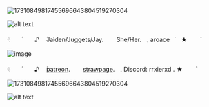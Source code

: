 
![17310849817455696643804519270304](https://github.com/user-attachments/assets/fb2ee588-a305-490e-8e49-256700fb992b)


![alt text](https://64.media.tumblr.com/80e12ae489865da6e21ac01092909a87/2126920db6b8306b-2f/s500x750/4a90d187cde1eb7a128ffc7c4b53b51ea1ca2cd5.pnj)


𓏲ㅤㅤ۫ㅤㅤ ♪ ㅤ۫Jaiden/Juggets/Jay.ㅤ ㅤShe/Her.ㅤ𓈒 aroaceㅤׂㅤ★ㅤ ㅤ۫ㅤ

![image](https://encrypted-tbn0.gstatic.com/images?q=tbn:ANd9GcTUTDIV2dSN870X-62Th0sGNh49tiEOjD2dH3DTgMggcQ&s)

𓏲ㅤㅤ۫ㅤㅤ ♪ ㅤ۫[patreon](https://www.patreon.com/c/0_0zz/about).ㅤ ㅤ[strawpage](https://aroacebird.straw.page).ㅤ𓈒 Discord: rrxierxd .  ★ㅤ ㅤ۫ㅤ  

![17310849817455696643804519270304](https://github.com/user-attachments/assets/fb2ee588-a305-490e-8e49-256700fb992b)

![alt text](https://64.media.tumblr.com/80e12ae489865da6e21ac01092909a87/2126920db6b8306b-2f/s500x750/4a90d187cde1eb7a128ffc7c4b53b51ea1ca2cd5.pnj)
